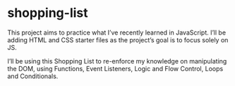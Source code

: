 # shopping-list

This project aims to practice what I’ve recently learned in JavaScript. I’ll be adding HTML and CSS starter files as the project’s goal is to focus solely on JS.

I’ll be using this Shopping List to re-enforce my knowledge on manipulating the DOM, using Functions, Event Listeners, Logic and Flow Control, Loops and Conditionals.